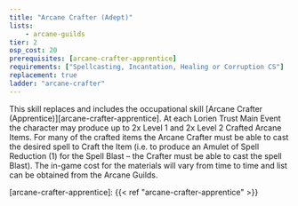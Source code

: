 ```yaml
---
title: "Arcane Crafter (Adept)"
lists:
    - arcane-guilds
tier: 2
osp_cost: 20
prerequisites: [arcane-crafter-apprentice]
requirements: ["Spellcasting, Incantation, Healing or Corruption CS"]
replacement: true
ladder: "arcane-crafter"
---
```

This skill replaces and includes the occupational skill [Arcane Crafter (Apprentice)][arcane-crafter-apprentice]. At each Lorien Trust Main Event the character may produce up to 2x Level 1 and 2x Level 2 Crafted Arcane Items. For many of the crafted items the Arcane Crafter must be able to cast the desired spell to Craft the Item (i.e. to produce an Amulet of Spell Reduction (1) for the Spell Blast – the Crafter must be able to cast the spell Blast). The in-game cost for the materials will vary from time to time and list can be obtained from the Arcane Guilds.

[arcane-crafter-apprentice]: {{< ref "arcane-crafter-apprentice" >}}